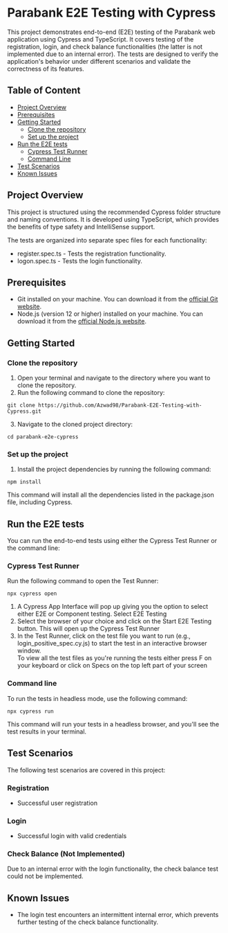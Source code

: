 # Parabank E2E Testing with Cypress

This project demonstrates end-to-end (E2E) testing of the Parabank web application using Cypress and TypeScript. It covers testing of the registration, login, and check balance functionalities (the latter is not implemented due to an internal error). The tests are designed to verify the application's behavior under different scenarios and validate the correctness of its features.

## Table of Content

- [Project Overview](#project-overview)
- [Prerequisites](#prerequisites)
- [Getting Started](#getting-started)
  - [Clone the repository](#clone-the-repository)
  - [Set up the project](#set-up-the-project)
- [Run the E2E tests](#run-the-e2e-tests)
  - [Cypress Test Runner](#cypress-test-runner)
  - [Command Line](#command-line)
- [Test Scenarios](#test-scenarios)
- [Known Issues](#known-issues)

## Project Overview

This project is structured using the recommended Cypress folder structure and naming conventions. It is developed using TypeScript, which provides the benefits of type safety and IntelliSense support.

The tests are organized into separate spec files for each functionality:

- register.spec.ts - Tests the registration functionality.
- logon.spec.ts - Tests the login functionality.

## Prerequisites

- Git installed on your machine. You can download it from the [official Git website](https://git-scm.com/downloads).
- Node.js (version 12 or higher) installed on your machine. You can download it from the [official Node.js website](https://nodejs.org/en/download).

## Getting Started

### Clone the repository

1. Open your terminal and navigate to the directory where you want to clone the repository.
2. Run the following command to clone the repository:

```
git clone https://github.com/Azwad98/Parabank-E2E-Testing-with-Cypress.git
```

3. Navigate to the cloned project directory:

```
cd parabank-e2e-cypress
```

### Set up the project

1. Install the project dependencies by running the following command:

```
npm install
```

This command will install all the dependencies listed in the package.json file, including Cypress.

## Run the E2E tests

You can run the end-to-end tests using either the Cypress Test Runner or the command line:

### Cypress Test Runner

Run the following command to open the Test Runner:

```
npx cypress open
```

1. A Cypress App Interface will pop up giving you the option to select either E2E or Component testing. Select E2E Testing
2. Select the browser of your choice and click on the Start E2E Testing button. This will open up the Cypress Test Runner
3. In the Test Runner, click on the test file you want to run (e.g., login_positive_spec.cy.js) to start the test in an interactive browser window.  
   To view all the test files as you're running the tests either press F on your keyboard or click on Specs on the top left part of your screen

### Command line

To run the tests in headless mode, use the following command:

```
npx cypress run
```

This command will run your tests in a headless browser, and you'll see the test results in your terminal.

## Test Scenarios

The following test scenarios are covered in this project:

### Registration

- Successful user registration

### Login

- Successful login with valid credentials

### Check Balance (Not Implemented)

Due to an internal error with the login functionality, the check balance test could not be implemented.

## Known Issues

- The login test encounters an intermittent internal error, which prevents further testing of the check balance functionality.
